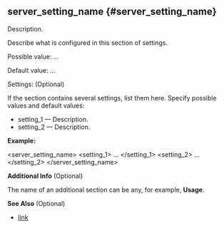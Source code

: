 ## server_setting_name {#server_setting_name}

Description.

Describe what is configured in this section of settings.

Possible value: ...

Default value: ...

Settings: (Optional)

If the section contains several settings, list them here. Specify possible values and default values:

-   setting_1 — Description.
-   setting_2 — Description.

**Example:**

<server_setting_name>
    <setting_1> ... </setting_1>
    <setting_2> ... </setting_2>
</server_setting_name>

**Additional Info** (Optional)

The name of an additional section can be any, for example, **Usage**.

**See Also** (Optional)

-   [link](#)
